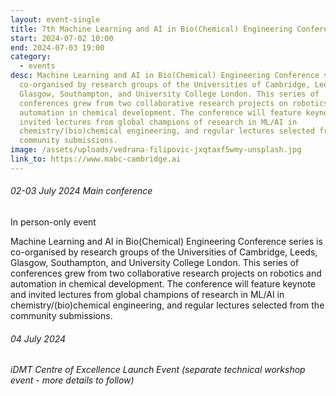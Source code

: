 ```yaml
---
layout: event-single
title: 7th Machine Learning and AI in Bio(Chemical) Engineering Conference
start: 2024-07-02 10:00
end: 2024-07-03 19:00
category:
  - events
desc: Machine Learning and AI in Bio(Chemical) Engineering Conference series is
  co-organised by research groups of the Universities of Cambridge, Leeds,
  Glasgow, Southampton, and University College London. This series of
  conferences grew from two collaborative research projects on robotics and
  automation in chemical development. The conference will feature keynote and
  invited lectures from global champions of research in ML/AI in
  chemistry/(bio)chemical engineering, and regular lectures selected from the
  community submissions.
image: /assets/uploads/vedrana-filipovic-jxqtaxf5wmy-unsplash.jpg
link_to: https://www.mabc-cambridge.ai
---
```

###### 02-03 July 2024 Main conference

In person-only event

Machine Learning and AI in Bio(Chemical) Engineering Conference series is co-organised by research groups of the Universities of Cambridge, Leeds, Glasgow, Southampton, and University College London. This series of conferences grew from two collaborative research projects on robotics and automation in chemical development. The conference will feature keynote and invited lectures from global champions of research in ML/AI in chemistry/(bio)chemical engineering, and regular lectures selected from the community submissions.

###### 04 July 2024

###### iDMT Centre of Excellence Launch Event (separate technical workshop event - more details to follow)